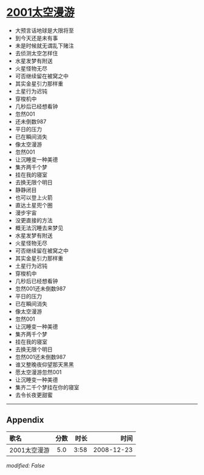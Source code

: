 # [2001太空漫游](https://music.163.com/song?id=30569088)

* 大预言话地球是大限将至
* 到今天还是未有事
* 未是时候就无谓乱下赌注
* 去侦测太空怎样住
* 水星发梦有附送
* 火星怪物无尽
* 可否继续留在被窝之中
* 其实金星引力那样重
* 土星行为迟钝
* 穿梭机中
* 几秒后已经想看钟
* 忽然001
* 还未倒数987
* 平日的压力
* 已在瞬间消失
* 像太空漫游
* 忽然001
* 让沉睡变一种美德
* 集齐两千个梦
* 挂在我的寝室
* 去换无限个明日
* 静静闭目
* 也可以登上火箭
* 直达土星兜个圈
* 漫步宇宙
* 没更直接的方法
* 概无法沉睡去来梦见
* 水星发梦有附送
* 火星怪物无尽
* 可否继续留在被窝之中
* 其实金星引力那样重
* 土星行为迟钝
* 穿梭机中
* 几秒后已经想看钟
* 忽然001还未倒数987
* 平日的压力
* 已在瞬间消失
* 像太空漫游
* 忽然001
* 让沉睡变一种美德
* 集齐两千个梦
* 挂在我的寝室
* 去换无限个明日
* 忽然001还未倒数987
* 谁又整晚夜仰望那天黑黑
* 愿太空漫游忽然001
* 让沉睡变一种美德
* 集齐二千个梦挂在你的寝室
* 去令长夜更甜蜜


---

## Appendix

|歌名|分数|时长|时间|
|:---|:---:|---:|---:|
|2001太空漫游|5.0|3:58|2008-12-23

*modified: False*